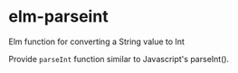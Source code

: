 # elm-parseint
Elm function for converting a String value to Int

Provide `parseInt` function similar to Javascript's parseInt().
